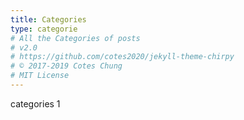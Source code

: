 ```yaml
---
title: Categories
type: categorie
# All the Categories of posts
# v2.0
# https://github.com/cotes2020/jekyll-theme-chirpy
# © 2017-2019 Cotes Chung
# MIT License
---
```


categories 1
